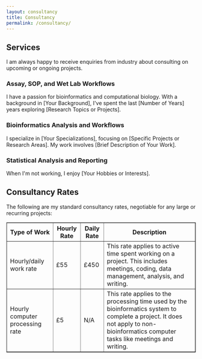 ```yaml
---
layout: consultancy
title: Consultancy
permalink: /consultancy/
---
```


## Services

I am always happy to receive enquiries from industry about consulting on upcoming or ongoing projects. 

### Assay, SOP, and Wet Lab Workflows

I have a passion for bioinformatics and computational biology. With a background in [Your Background], I've spent the last [Number of Years] years exploring [Research Topics or Projects].

### Bioinformatics Analysis and Workflows

I specialize in [Your Specializations], focusing on [Specific Projects or Research Areas]. My work involves [Brief Description of Your Work].

### Statistical Analysis and Reporting

When I'm not working, I enjoy [Your Hobbies or Interests].

## Consultancy Rates

The following are my standard consultancy rates, negotiable for any large or recurring projects:

<table border="1">
    <tr>
        <th>Type of Work</th>
        <th>Hourly Rate</th>
        <th>Daily Rate</th>
        <th>Description</th>
    </tr>
    <tr>
        <td>Hourly/daily work rate</td>
        <td>£55</td>
        <td>£450</td>
        <td>This rate applies to active time spent working on a project. This includes meetings, coding, data management, analysis, and writing.</td>
    </tr>
    <tr>
        <td>Hourly computer processing rate</td>
        <td>£5</td>
        <td>N/A</td>
        <td>This rate applies to the processing time used by the bioinformatics system to complete a project. It does not apply to non-bioinformatics computer tasks like meetings and writing.</td>
    </tr>
</table>
